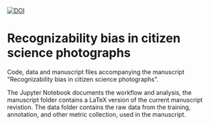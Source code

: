 [![DOI](https://zenodo.org/badge/507292270.svg)](https://zenodo.org/badge/latestdoi/507292270)

# Recognizability bias in citizen science photographs

Code, data and manuscript files accompanying the manuscript "Recognizability bias in citizen science photographs".

The Jupyter Notebook documents the workflow and analysis, the manuscript folder contains a LaTeX version of the current manuscript revistion. The data folder contains the raw data from the training, annotation, and other metric collection, used in the manuscript.